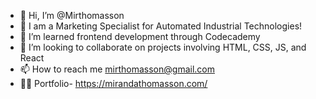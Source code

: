- 👋 Hi, I’m @Mirthomasson
- 👀 I am a Marketing Specialist for Automated Industrial Technologies!
- 🌱 I’m learned frontend development through Codecademy
- 💞️ I’m looking to collaborate on projects involving HTML, CSS, JS, and React
- 📫 How to reach me mirthomasson@gmail.com
- :tipping_hand_woman:  Portfolio- https://mirandathomasson.com/

<!---
Mirthomasson/Mirthomasson is a ✨ special ✨ repository because its `README.md` (this file) appears on your GitHub profile.
You can click the Preview link to take a look at your changes.
--->

